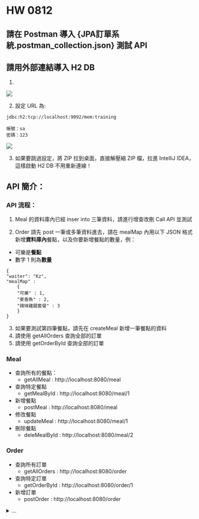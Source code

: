 # HW 0812
## 請在 Postman 導入 {JPA訂單系統.postman_collection.json} 測試 API

## 請用外部連結導入 H2 DB

1. 
![](https://i.imgur.com/AaCNN9U.png)

2. 設定 URL 為: 
```
jdbc:h2:tcp://localhost:9092/mem:training

帳號：sa
密碼：123
```
![](https://i.imgur.com/Nl187WD.png)


3. 如果要跳過設定，將 ZIP 拉到桌面，直接解壓縮 ZIP 檔，拉進 IntelliJ IDEA，這樣啟動 H2 DB 不用重新連線！

## API 簡介：

### API 流程：

1. Meal 的資料庫內已經 inser into 三筆資料，請進行增查改刪 Call API 並測試

2. Order 請先 post 一筆或多筆資料進去，請在 mealMap 內用以下 JSON 格式新增**資料庫內**餐點，以及你要新增餐點的數量，例：

* 可樂是**餐點**
* 數字 1 則為**數量**

```json=
{
"waiter": "Kz",
"mealMap" :
    {
    "可樂" : 1,
    "麥香魚" : 2,
    "辣味雞腿套餐" : 3
 	}
}
```
3. 如果要測試第四筆餐點，請先在 createMeal 新增一筆餐點的資料
4. 請使用 getAllOrders 查詢全部的訂單
5. 請使用 getOrderById 查詢全部的訂單

### Meal

* 查詢所有的餐點：
    * getAllMeal : http://localhost:8080/meal
* 查詢特定餐點
    * getMealById : http://localhost:8080/meal/1
* 新增餐點
    * postMeal : http://localhost:8080/meal
* 修改餐點
    * updateMeal : http://localhost:8080/meal/1
* 刪除餐點
    *  deleMealById : http://localhost:8080/meal/2

### Order

* 查詢所有訂單
    * getAllOrders : http://localhost:8080/order
* 查詢特定訂單
    * getOrderById : http://localhost:8080/order/1
* 新增訂單
    * postOrder : http://localhost:8080/order

<details>
  
  <summary> ... </summary>
  

  ![](https://i.imgur.com/AV49ghA.jpg)
  
  ```
  Sometimes life hits you in the head with a brick. Don't lose faith.
  ```


</details>
